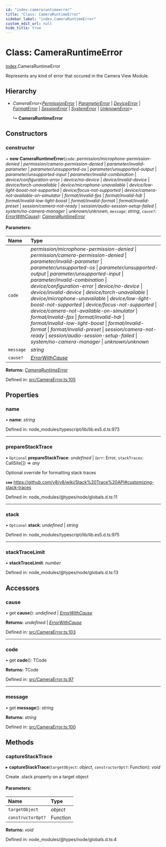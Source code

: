 ```yaml
---
id: "index.cameraruntimeerror"
title: "Class: CameraRuntimeError"
sidebar_label: "index.CameraRuntimeError"
custom_edit_url: null
hide_title: true
---
```


# Class: CameraRuntimeError

[index](../modules/index.md).CameraRuntimeError

Represents any kind of error that occured in the Camera View Module.

## Hierarchy

* *CameraError*<[*PermissionError*](../modules/cameraerror.md#permissionerror) \| [*ParameterError*](../modules/cameraerror.md#parametererror) \| [*DeviceError*](../modules/cameraerror.md#deviceerror) \| [*FormatError*](../modules/cameraerror.md#formaterror) \| [*SessionError*](../modules/cameraerror.md#sessionerror) \| [*SystemError*](../modules/cameraerror.md#systemerror) \| [*UnknownError*](../modules/cameraerror.md#unknownerror)\>

  ↳ **CameraRuntimeError**

## Constructors

### constructor

\+ **new CameraRuntimeError**(`code`: *permission/microphone-permission-denied* \| *permission/camera-permission-denied* \| *parameter/invalid-parameter* \| *parameter/unsupported-os* \| *parameter/unsupported-output* \| *parameter/unsupported-input* \| *parameter/invalid-combination* \| *device/configuration-error* \| *device/no-device* \| *device/invalid-device* \| *device/torch-unavailable* \| *device/microphone-unavailable* \| *device/low-light-boost-not-supported* \| *device/focus-not-supported* \| *device/camera-not-available-on-simulator* \| *format/invalid-fps* \| *format/invalid-hdr* \| *format/invalid-low-light-boost* \| *format/invalid-format* \| *format/invalid-preset* \| *session/camera-not-ready* \| *session/audio-session-setup-failed* \| *system/no-camera-manager* \| *unknown/unknown*, `message`: *string*, `cause?`: [*ErrorWithCause*](../interfaces/cameraerror.errorwithcause.md)): [*CameraRuntimeError*](cameraerror.cameraruntimeerror.md)

#### Parameters:

Name | Type |
:------ | :------ |
`code` | *permission/microphone-permission-denied* \| *permission/camera-permission-denied* \| *parameter/invalid-parameter* \| *parameter/unsupported-os* \| *parameter/unsupported-output* \| *parameter/unsupported-input* \| *parameter/invalid-combination* \| *device/configuration-error* \| *device/no-device* \| *device/invalid-device* \| *device/torch-unavailable* \| *device/microphone-unavailable* \| *device/low-light-boost-not-supported* \| *device/focus-not-supported* \| *device/camera-not-available-on-simulator* \| *format/invalid-fps* \| *format/invalid-hdr* \| *format/invalid-low-light-boost* \| *format/invalid-format* \| *format/invalid-preset* \| *session/camera-not-ready* \| *session/audio-session-setup-failed* \| *system/no-camera-manager* \| *unknown/unknown* |
`message` | *string* |
`cause?` | [*ErrorWithCause*](../interfaces/cameraerror.errorwithcause.md) |

**Returns:** [*CameraRuntimeError*](cameraerror.cameraruntimeerror.md)

Defined in: [src/CameraError.ts:105](https://github.com/cuvent/react-native-vision-camera/blob/89913de/src/CameraError.ts#L105)

## Properties

### name

• **name**: *string*

Defined in: node_modules/typescript/lib/lib.es5.d.ts:973

___

### prepareStackTrace

• `Optional` **prepareStackTrace**: *undefined* \| (`err`: Error, `stackTraces`: CallSite[]) => *any*

Optional override for formatting stack traces

**`see`** https://github.com/v8/v8/wiki/Stack%20Trace%20API#customizing-stack-traces

Defined in: node_modules/@types/node/globals.d.ts:11

___

### stack

• `Optional` **stack**: *undefined* \| *string*

Defined in: node_modules/typescript/lib/lib.es5.d.ts:975

___

### stackTraceLimit

• **stackTraceLimit**: *number*

Defined in: node_modules/@types/node/globals.d.ts:13

## Accessors

### cause

• get **cause**(): *undefined* \| [*ErrorWithCause*](../interfaces/cameraerror.errorwithcause.md)

**Returns:** *undefined* \| [*ErrorWithCause*](../interfaces/cameraerror.errorwithcause.md)

Defined in: [src/CameraError.ts:103](https://github.com/cuvent/react-native-vision-camera/blob/89913de/src/CameraError.ts#L103)

___

### code

• get **code**(): TCode

**Returns:** TCode

Defined in: [src/CameraError.ts:97](https://github.com/cuvent/react-native-vision-camera/blob/89913de/src/CameraError.ts#L97)

___

### message

• get **message**(): *string*

**Returns:** *string*

Defined in: [src/CameraError.ts:100](https://github.com/cuvent/react-native-vision-camera/blob/89913de/src/CameraError.ts#L100)

## Methods

### captureStackTrace

▸ **captureStackTrace**(`targetObject`: *object*, `constructorOpt?`: Function): *void*

Create .stack property on a target object

#### Parameters:

Name | Type |
:------ | :------ |
`targetObject` | *object* |
`constructorOpt?` | Function |

**Returns:** *void*

Defined in: node_modules/@types/node/globals.d.ts:4
